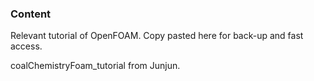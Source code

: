 ### Content

Relevant tutorial of OpenFOAM. Copy pasted here for back-up and fast access.

coalChemistryFoam_tutorial from Junjun.
